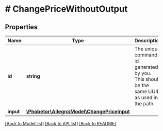 # # ChangePriceWithoutOutput

## Properties

Name | Type | Description | Notes
------------ | ------------- | ------------- | -------------
**id** | **string** | The unique command id generated by you. This should be the same UUID as used in the path. | [optional]
**input** | [**\Phobetor\Allegro\Model\ChangePriceInput**](ChangePriceInput.md) |  |

[[Back to Model list]](../../README.md#models) [[Back to API list]](../../README.md#endpoints) [[Back to README]](../../README.md)
